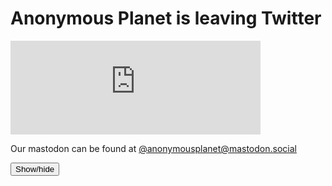 # Anonymous Planet is leaving Twitter

<iframe src="https://mastodon.social/@anonymousplanet/109305636909679293/embed" class="mastodon-embed" style="max-width: 100%; border: 0" width="400" allowfullscreen="allowfullscreen"></iframe><script src="https://static-cdn.mastodon.social/embed.js" async="async"></script>

Our mastodon can be found at [@anonymousplanet@mastodon.social](https://mastodon.social/@anonymousplanet)

<div id="spoiler" style="display:none">
For people who still prefer Twitter, our Twitter profile is [@AnonyPla](https://twitter.com/AnonyPla)
</div>
<button title="Still prefer Twitter?" type="button" onclick="if(document.getElementById('spoiler') .style.display=='none') {document.getElementById('spoiler') .style.display=''}else{document.getElementById('spoiler') .style.display='none'}">Show/hide</button>
